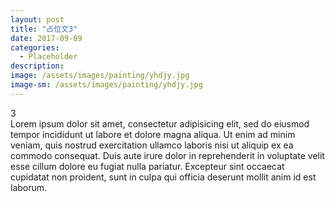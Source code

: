 ```yaml
---
layout: post
title: "占位文3"
date: 2017-09-09
categories:
  - Placeholder
description:
image: /assets/images/painting/yhdjy.jpg
image-sm: /assets/images/painting/yhdjy.jpg
---
```

3  
Lorem ipsum dolor sit amet, consectetur adipisicing elit, sed do eiusmod tempor incididunt ut labore et dolore magna aliqua. Ut enim ad minim veniam, quis nostrud exercitation ullamco laboris nisi ut aliquip ex ea commodo consequat. Duis aute irure dolor in reprehenderit in voluptate velit esse cillum dolore eu fugiat nulla pariatur. Excepteur sint occaecat cupidatat non proident, sunt in culpa qui officia deserunt mollit anim id est laborum.
